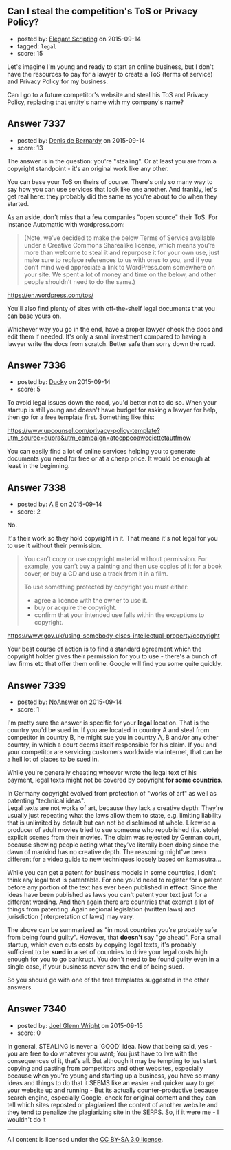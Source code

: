 ## Can I steal the competition's ToS or Privacy Policy?

- posted by: [Elegant.Scripting](https://stackexchange.com/users/5688251/elegant-scripting) on 2015-09-14
- tagged: `legal`
- score: 15

<p>Let's imagine I'm young and ready to start an online business, but I don't have the resources to pay for a lawyer to create a ToS (terms of service) and Privacy Policy for my business.</p>

<p>Can I go to a future competitor's website and steal his ToS and Privacy Policy, replacing that entity's name with my company's name?</p>



## Answer 7337

- posted by: [Denis de Bernardy](https://stackexchange.com/users/182468/denis-de-bernardy) on 2015-09-14
- score: 13

<p>The answer is in the question: you're "stealing". Or at least you are from a copyright standpoint - it's an original work like any other.</p>

<p>You can base your ToS on theirs of course. There's only so many way to say how you can use services that look like one another. And frankly, let's get real here: they probably did the same as you're about to do when they started.</p>

<p>As an aside, don't miss that a few companies "open source" their ToS. For instance Automattic with wordpress.com:</p>

<blockquote>
  <p>(Note, we’ve decided to make the below Terms of Service available under a Creative Commons Sharealike license, which means you’re more than welcome to steal it and repurpose it for your own use, just make sure to replace references to us with ones to you, and if you don’t mind we’d appreciate a link to WordPress.com somewhere on your site. We spent a lot of money and time on the below, and other people shouldn’t need to do the same.)</p>
</blockquote>

<p><a href="https://en.wordpress.com/tos/">https://en.wordpress.com/tos/</a></p>

<p>You'll also find plenty of sites with off-the-shelf legal documents that you can base yours on.</p>

<p>Whichever way you go in the end, have a proper lawyer check the docs and edit them if needed. It's only a small investment compared to having a lawyer write the docs from scratch. Better safe than sorry down the road.</p>



## Answer 7336

- posted by: [Ducky](https://stackexchange.com/users/1986636/ducky) on 2015-09-14
- score: 5

<p>To avoid legal issues down the road, you'd better not to do so. When your startup is still young and doesn't have budget for asking a lawyer for help, then go for a free template first. Something like this:</p>

<p><a href="https://www.upcounsel.com/privacy-policy-template?utm_source=quora&amp;utm_campaign=atocppeoawccicttetautfmow">https://www.upcounsel.com/privacy-policy-template?utm_source=quora&amp;utm_campaign=atocppeoawccicttetautfmow</a></p>

<p>You can easily find a lot of online services helping you to generate documents you need for free or at a cheap price. It would be enough at least in the beginning.</p>



## Answer 7338

- posted by: [A E](https://stackexchange.com/users/5191744/a-e) on 2015-09-14
- score: 2

<p>No. </p>

<p>It's their work so they hold copyright in it. That means it's not legal for you to use it without their permission.</p>

<blockquote>
  <p>You can’t copy or use copyright material without permission. For example, you can’t buy a painting and then use copies of it for a book cover, or buy a CD and use a track from it in a film.</p>
  
  <p>To use something protected by copyright you must either:</p>
  
  <ul>
  <li>agree a licence with the owner to use it. </li>
  <li>buy or acquire the copyright. </li>
  <li>confirm that your intended use falls within the exceptions to copyright. </li>
  </ul>
</blockquote>

<p><a href="https://www.gov.uk/using-somebody-elses-intellectual-property/copyright" rel="nofollow">https://www.gov.uk/using-somebody-elses-intellectual-property/copyright</a></p>

<p>Your best course of action is to find a standard agreement which the copyright holder gives their permission for you to use - there's a bunch of law firms etc that offer them online. Google will find you some quite quickly.</p>



## Answer 7339

- posted by: [NoAnswer](https://stackexchange.com/users/6951170/noanswer) on 2015-09-14
- score: 1

<p>I'm pretty sure the answer is specific for your <strong>legal</strong> location. That is the country you'd be sued in. If you are located in country A and steal from competitor in country B, he might sue you in country A, B and/or any other country, in which a court deems itself responsible for his claim. If you and your competitor are servicing customers worldwide via internet, that can be a hell lot of places to be sued in.</p>

<p>While you're generally cheating whoever wrote the legal text of his payment, legal texts might not be covered by copyright <strong>for some countries</strong>.</p>

<p>In Germany copyright evolved from protection of "works of art" as well as patenting "technical ideas".<br>
Legal texts are not works of art, because they lack a creative depth: They're usually just repeating what the laws allow them to state, e.g. limiting liability that is unlimited by default but can not be disclaimed at whole. Likewise a producer of adult movies tried to sue someone who republished (i.e. stole) explicit scenes from their movies. The claim was rejected by German court, because showing people acting what they've literally been doing since the dawn of mankind has no creative depth. The reasoning might've been different for a video guide to new techniques loosely based on kamasutra...</p>

<p>While you can get a patent for business models in some countries, I don't think any legal text is patentable. For one you'd need to register for a patent before any portion of the text has ever been published <strong>in effect</strong>. Since the ideas have been published as laws you can't patent your text just for a different wording. And then again there are countries that exempt a lot of things from patenting. Again regional legislation (written laws) and jurisdiction (interpretation of laws) may vary.</p>

<p>The above can be summarized as "in most countries you're probably safe from being found guilty". However, that <strong>doesn't</strong> say "go ahead". For a small startup, which even cuts costs by copying legal texts, it's probably sufficient to be <strong>sued</strong> in a set of countries to drive your legal costs high enough for you to go bankrupt. You don't need to be found guilty even in a single case, if your business never saw the end of being sued.</p>

<p>So you should go with one of the free templates suggested in the other answers.</p>



## Answer 7340

- posted by: [Joel Glenn Wright](https://stackexchange.com/users/5063331/joel-glenn-wright) on 2015-09-15
- score: 0

<p>In general, STEALING is never a 'GOOD' idea. Now that being said, yes - you are free to do whatever you want; You just have to live with the consequences of it, that's all. But although it may be tempting to just start copying and pasting from competitors and other websites, especially because when you're young and starting up a business, you have so many ideas and things to do that it SEEMS like an easier and quicker way to get your website up and running - But its actually counter-productive because search engine, especially Google, check for original content and they can tell which sites reposted or plagiarized the content of another website and they tend to penalize the plagiarizing site in the SERPS. So, if it were me - I wouldn't do it</p>




---

All content is licensed under the [CC BY-SA 3.0 license](https://creativecommons.org/licenses/by-sa/3.0/).
